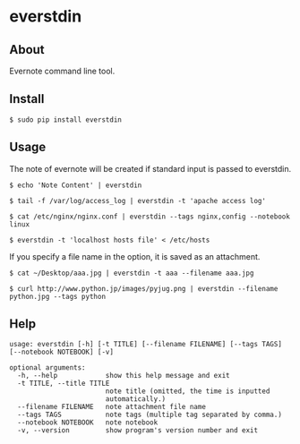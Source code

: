everstdin
=======

About
-----
Evernote command line tool.

Install
-----

    $ sudo pip install everstdin

Usage
-----

The note of evernote will be created if standard input is passed to everstdin.

    $ echo 'Note Content' | everstdin

    $ tail -f /var/log/access_log | everstdin -t 'apache access log'

    $ cat /etc/nginx/nginx.conf | everstdin --tags nginx,config --notebook linux

    $ everstdin -t 'localhost hosts file' < /etc/hosts

If you specify a file name in the option, it is saved as an attachment.

    $ cat ~/Desktop/aaa.jpg | everstdin -t aaa --filename aaa.jpg

    $ curl http://www.python.jp/images/pyjug.png | everstdin --filename python.jpg --tags python

Help
-----

    usage: everstdin [-h] [-t TITLE] [--filename FILENAME] [--tags TAGS] [--notebook NOTEBOOK] [-v]

    optional arguments:
      -h, --help            show this help message and exit
      -t TITLE, --title TITLE
                            note title (omitted, the time is inputted
                            automatically.)
      --filename FILENAME   note attachment file name
      --tags TAGS           note tags (multiple tag separated by comma.)
      --notebook NOTEBOOK   note notebook
      -v, --version         show program's version number and exit
